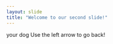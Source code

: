 ```yaml
---
layout: slide
title: "Welcome to our second slide!"
---
```

your dog
Use the left arrow to go back!
